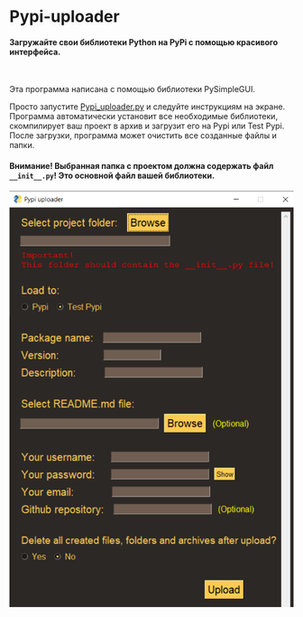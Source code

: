 # Pypi-uploader
#### Загружайте свои библиотеки Python на PyPi с помощью красивого интерфейса.

</br>

Эта программа написана с помощью библиотеки PySimpleGUI.

Просто запустите <a href="Pypi_uploader.py">Pypi_uploader.py</a> и следуйте инструкциям на экране.</br>
Программа автоматически установит все необходимые библиотеки, скомпилирует ваш проект в архив и загрузит его на Pypi или Test Pypi.</br>
После загрузки, программа может очистить все созданные файлы и папки.

#### Внимание! Выбранная папка с проектом должна содержать файл ```__init__.py```! Это основной файл вашей библиотеки.

<img src="Image.png"></img>
